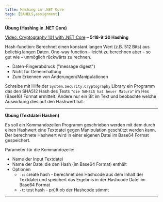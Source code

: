 ```yaml
---
title: Hashing in .NET Core
tags: [5AHELS,assignment]
---
```




**Übung (Hashing in .NET Core)**

[Video: Cryptography 101 with .NET Core](https://www.youtube.com/watch?v=rLEJLuA3hd0) – **5:18-9:30 Hashing**

Hash-function: Berechnet einen konstant langen Wert (z.B. 512 Bits) aus beliebig langen Daten. One-way function – leicht zu berechnen aber – so gut wie – unmöglich rückwärts zu rechnen.

- Daten-Fingerabdruck ("message digest")
- Nicht für Geheimhaltung
- Zum Erkennen von Änderungen/Manipulationen

Schreibe mit Hilfe der `System.Security.Cryptography` Library ein Programm das den SHA512 Hash des Texts `"die 5AHELS hat heuer Matura"` im Hex (Base16) Format ermittelt. Ändere nur ein Bit im Text und beobachte welche Auswirkung dies auf den Hashwert hat.



---

**Übung (Textdatei Hashen)**

Es soll ein Kommandozeilen Programm geschrieben werden mit dem durch einen Hashwert eine Textdatei gegen Manipulation geschützt werden kann. Der berechnete Hashwert wird in einer eigenen Datei im Base64 Format gespeichert.

Parameter für die Kommandozeile:

   - Name der Input Textdatei
   - Name der Datei die den Hash (im Base64 Format) enthält
   - Optionen
        * `-c`: create hash - berechnet den Hashcode aus dem Inhalt der Textdatei und
          speichert das Ergebnis in der Hashcode Datei im Base64 Format
        * `-t`: test hash - prüft ob der Hashcode stimmt

---

